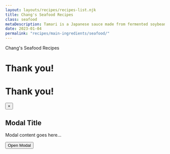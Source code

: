 ```yaml
---
layout: layouts/recipes/recipes-list.njk
title: Chang's Seafood Recipes
class: seafood
metaDescription: Tamari is a Japanese sauce made from fermented soybeans. Use ours to create authentic Asian cuisine to serve up in so many ways!
date: 2023-01-04
permalink: "recipes/main-ingredients/seafood/"
---
```

Chang's Seafood Recipes

# Thank you!

<!-- Include the modal partial -->


<!-- Rest of the page content -->

 <h1 id="thank-you!" tabindex="-1">Thank you!</h1>
        <div class="modal">
          <div class="modal-content">
            <button class="modal-close">×</button>
            <h2>Modal Title</h2>
            <p>Modal content goes here...</p>
          </div>
        </div>
        <p>
          <button class="open-modal">Open Modal</button>
        </p>
        <script>
          document.addEventListener('DOMContentLoaded', function () {
            const modal = document.querySelector('.modal');
            const modalClose = document.querySelector('.modal-close');
            const openModalButton = document.querySelector('.open-modal');

            openModalButton.addEventListener('click', function () {
              modal.style.display = 'block';
              document.body.style.overflow = 'hidden'; // Prevent scrolling when modal is open
            });

            modalClose.addEventListener('click', function () {
              modal.style.display = 'none';
              document.body.style.overflow = ''; // Restore scrolling when modal is closed
            });
          });
        </script>


 